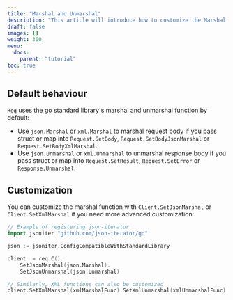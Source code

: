 ```yaml
---
title: "Marshal and Unmarshal"
description: "This article will introduce how to customize the Marshal and Unmarshal function."
draft: false
images: []
weight: 300
menu:
  docs:
    parent: "tutorial"
toc: true
---
```


## Default behaviour

`Req` uses the go standard library's marshal and unmarshal function by default:
* Use `json.Marshal` or `xml.Marshal` to marshal request body if you pass struct or map into `Request.SetBody`, `Request.SetBodyJsonMarshal` or `Request.SetBodyXmlMarshal`.
* Use `json.Unmarshal` or `xml.Unmarshal` to unmarshal response body if you pass struct or map into `Request.SetResult`, `Request.SetError` or `Response.Unmarshal`.

## Customization

You can customize the marshal function with `Client.SetJsonMarshal` or `Client.SetXmlMarshal` if you need more advanced customization:

```go
// Example of registering json-iterator
import jsoniter "github.com/json-iterator/go"

json := jsoniter.ConfigCompatibleWithStandardLibrary

client := req.C().
	SetJsonMarshal(json.Marshal).
	SetJsonUnmarshal(json.Unmarshal)

// Similarly, XML functions can also be customized
client.SetXmlMarshal(xmlMarshalFunc).SetXmlUnmarshal(xmlUnmarshalFunc)
```
